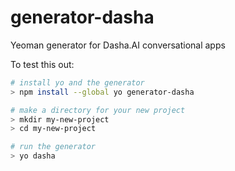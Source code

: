 # generator-dasha

Yeoman generator for Dasha.AI conversational apps

To test this out:

```sh
# install yo and the generator
> npm install --global yo generator-dasha

# make a directory for your new project
> mkdir my-new-project
> cd my-new-project

# run the generator
> yo dasha
```
